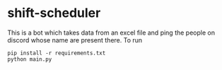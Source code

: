 # shift-scheduler
This is a bot which takes data from an excel file and ping the people on discord whose name are present there.
To run 
```
pip install -r requirements.txt
python main.py
```
